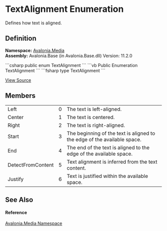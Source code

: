 # TextAlignment Enumeration


Defines how text is aligned.



## Definition
**Namespace:** <a href="N_Avalonia_Media">Avalonia.Media</a>  
**Assembly:** Avalonia.Base (in Avalonia.Base.dll) Version: 11.2.0

<Tabs groupId="api-code-preview">
<TabItem value="csharp" label="C#">
```csharp
public enum TextAlignment
```
</TabItem>
<TabItem value="vb" label="VB">
```vb
Public Enumeration TextAlignment
```
</TabItem>
<TabItem value="fsharp" label="F#">
```fsharp
type TextAlignment
```
</TabItem>
</Tabs>



<a href="https://github.com/AvaloniaUI/Avalonia/tree/master/src/Avalonia.Base/Media/TextAlignment.cs" title="View the source code">View Source</a>



## Members
<table>
<tr>
<td>Left</td>
<td>0</td>
<td>The text is left-aligned.</td>
</tr>
<tr>
<td>Center</td>
<td>1</td>
<td>The text is centered.</td>
</tr>
<tr>
<td>Right</td>
<td>2</td>
<td>The text is right-aligned.</td>
</tr>
<tr>
<td>Start</td>
<td>3</td>
<td>The beginning of the text is aligned to the edge of the available space.</td>
</tr>
<tr>
<td>End</td>
<td>4</td>
<td>The end of the text is aligned to the edge of the available space.</td>
</tr>
<tr>
<td>DetectFromContent</td>
<td>5</td>
<td>Text alignment is inferred from the text content.</td>
</tr>
<tr>
<td>Justify</td>
<td>6</td>
<td>Text is justified within the available space.</td>
</tr>
</table>

## See Also


#### Reference
<a href="N_Avalonia_Media">Avalonia.Media Namespace</a>  

